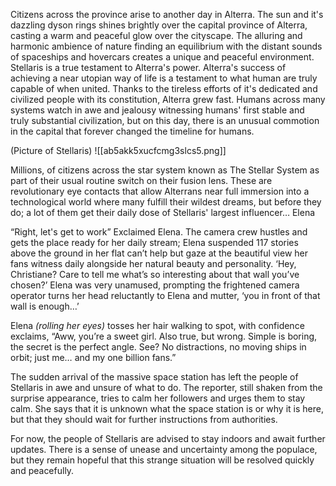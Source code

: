 Citizens across the province arise to another day in Alterra. The sun and it's dazzling dyson rings shines brightly over the capital province of Alterra, casting a warm and peaceful glow over the cityscape. The alluring and harmonic ambience of nature finding an equilibrium with the distant sounds of spaceships and hovercars creates a unique and peaceful environment. Stellaris is a true testament to Alterra's power. Alterra's success of achieving a near utopian way of life is a testament to what human are truly capable of when united. Thanks to the tireless efforts of it's dedicated and civilized people with its constitution, Alterra grew fast. Humans across many systems watch in awe and jealousy witnessing humans' first stable and truly substantial civilization, but on this day, there is an unusual commotion in the capital that forever changed the timeline for humans. 

(Picture of Stellaris)
  ![[ab5akk5xucfcmg3slcs5.png]]

Millions, of citizens across the star system known as The Stellar System as part of their usual routine switch on their fusion lens. These are revolutionary eye contacts that allow Alterrans near full immersion into a technological world where many fulfill their wildest dreams, but before they do; a lot of them get their daily dose of Stellaris' largest influencer… Elena


“Right, let's get to work” Exclaimed Elena. The camera crew hustles and gets the place ready for her daily stream; Elena suspended 117 stories above the ground in her flat can’t help but gaze at the beautiful view her fans witness daily alongside her natural beauty and personality. ‘Hey, Christiane? Care to tell me what’s so interesting about that wall you’ve chosen?’ Elena was very unamused, prompting the frightened camera operator turns her head reluctantly to Elena and mutter, ‘you in front of that wall is enough…’ 

 Elena *(rolling her eyes)* tosses her hair walking to spot, with confidence exclaims, “Aww, you’re a sweet girl. Also true, but wrong. Simple is boring, the secret is the perfect angle. See? No distractions, no moving ships in orbit; just me… and my one billion fans.”




The sudden arrival of the massive space station has left the people of Stellaris in awe and unsure of what to do. The reporter, still shaken from the surprise appearance, tries to calm her followers and urges them to stay calm. She says that it is unknown what the space station is or why it is here, but that they should wait for further instructions from authorities.

  

For now, the people of Stellaris are advised to stay indoors and await further updates. There is a sense of unease and uncertainty among the populace, but they remain hopeful that this strange situation will be resolved quickly and peacefully.